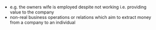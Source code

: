 - e.g. the owners wife is employed despite not working i.e. providing value to the company
- non-real business operations or relations which aim to extract money from a company to an individual